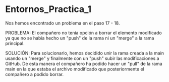 # Entornos_Practica_1

Nos hemos encontrado un problema en el paso 17 - 18.

PROBLEMA:
El compañero no tenía opción a borrar el elemento modificado ya que no se había hecho un "push" de la rama ni un "merge" a la rama principal.

SOLUCIÓN:
Para solucionarlo, hemos decidido unir la rama creada a la main usando un "merge" y finalmente con un "push" subir las modificaciones a GitHub.
De esta manera el compañero ha podido hacer un "pull" de la rama main en la que estaba el archivo modificado que posteriormente el compañero a podido borrar.
